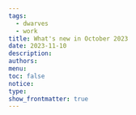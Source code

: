 ```yaml
---
tags:
  - dwarves
  - work
title: What's new in October 2023
date: 2023-11-10
description: 
authors: 
menu: 
toc: false
notice: 
type: 
show_frontmatter: true
---
```

